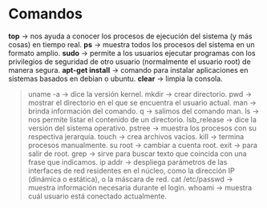 # Comandos

**top** ->  nos ayuda a conocer los procesos de ejecución del sistema (y más cosas) en tiempo real.
**ps** -> muestra todos los procesos del sistema en un formato amplio.
**sudo** -> permite a los usuarios ejecutar programas con los privilegios de seguridad de otro usuario (normalmente el usuario root) de manera segura.
**apt-get install** -> comando para instalar aplicaciones en sistemas basados en debian o ubuntu.
**clear** -> limpia la consola.
>  uname -a -> dice la versión kernel.
>  mkdir -> crear directorio.
>  pwd -> mostrar el directorio en el que se encuentra el usuario actual.
>  man -> brinda información del comando.
>  q -> salimos del comando man.
>  ls -> nos permite listar el contenido de un directorio.
>  lsb_release -> dice la versión del sistema operativo.
>  pstree -> muestra los procesos con su respectiva jerarquía.
>  touch -> crea archivos vacíos.
>  kill -> termina procesos manualmente.
>  su root -> cambiar a cuenta root.
>  exit -> para salir de root.
>  grep -> sirve para buscar texto que coincida con una frase que indicamos.
>  ip addr -> despliega parámetros de las interfaces de red residentes en el núcleo, como la dirección IP (dinámica o estática), o la máscara de red.
>  cat /etc/passwd -> muestra información necesaria durante el login.
>  whoami -> muestra cuál usuario está conectado actualmente.
